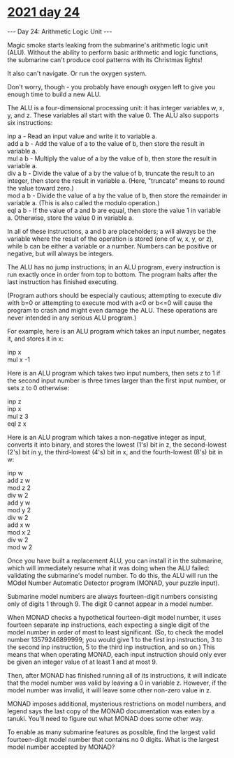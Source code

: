# [2021 day 24](https://adventofcode.com/2021/day/24)

--- Day 24: Arithmetic Logic Unit ---

Magic smoke starts leaking from the submarine's arithmetic logic unit (ALU). Without the ability to perform basic arithmetic and logic functions, the submarine can't produce cool patterns with its Christmas lights!



It also can't navigate. Or run the oxygen system.



Don't worry, though - you probably have enough oxygen left to give you enough time to build a new ALU.



The ALU is a four-dimensional processing unit: it has integer variables w, x, y, and z. These variables all start with the value 0. The ALU also supports six instructions:



inp a - Read an input value and write it to variable a.\
add a b - Add the value of a to the value of b, then store the result in variable a.\
mul a b - Multiply the value of a by the value of b, then store the result in variable a.\
div a b - Divide the value of a by the value of b, truncate the result to an integer, then store the result in variable a. (Here, "truncate" means to round the value toward zero.)\
mod a b - Divide the value of a by the value of b, then store the remainder in variable a. (This is also called the modulo operation.)\
eql a b - If the value of a and b are equal, then store the value 1 in variable a. Otherwise, store the value 0 in variable a.



In all of these instructions, a and b are placeholders; a will always be the variable where the result of the operation is stored (one of w, x, y, or z), while b can be either a variable or a number. Numbers can be positive or negative, but will always be integers.



The ALU has no jump instructions; in an ALU program, every instruction is run exactly once in order from top to bottom. The program halts after the last instruction has finished executing.



(Program authors should be especially cautious; attempting to execute div with b=0 or attempting to execute mod with a<0 or b<=0  will cause the program to crash and might even damage the ALU. These operations are never intended in any serious ALU program.)



For example, here is an ALU program which takes an input number, negates it, and stores it in x:



inp x\
mul x -1



Here is an ALU program which takes two input numbers, then sets z to 1 if the second input number is three times larger than the first input number, or sets z to 0 otherwise:



inp z\
inp x\
mul z 3\
eql z x



Here is an ALU program which takes a non-negative integer as input, converts it into binary, and stores the lowest (1's) bit in z, the second-lowest (2's) bit in y, the third-lowest (4's) bit in x, and the fourth-lowest (8's) bit in w:



inp w\
add z w\
mod z 2\
div w 2\
add y w\
mod y 2\
div w 2\
add x w\
mod x 2\
div w 2\
mod w 2



Once you have built a replacement ALU, you can install it in the submarine, which will immediately resume what it was doing when the ALU failed: validating the submarine's model number. To do this, the ALU will run the MOdel Number Automatic Detector program (MONAD, your puzzle input).



Submarine model numbers are always fourteen-digit numbers consisting only of digits 1 through 9. The digit 0 cannot appear in a model number.



When MONAD checks a hypothetical fourteen-digit model number, it uses fourteen separate inp instructions, each expecting a single digit of the model number in order of most to least significant. (So, to check the model number 13579246899999, you would give 1 to the first inp instruction, 3 to the second inp instruction, 5 to the third inp instruction, and so on.) This means that when operating MONAD, each input instruction should only ever be given an integer value of at least 1 and at most 9.



Then, after MONAD has finished running all of its instructions, it will indicate that the model number was valid by leaving a 0 in variable z. However, if the model number was invalid, it will leave some other non-zero value in z.



MONAD imposes additional, mysterious restrictions on model numbers, and legend says the last copy of the MONAD documentation was eaten by a tanuki. You'll need to figure out what MONAD does some other way.



To enable as many submarine features as possible, find the largest valid fourteen-digit model number that contains no 0 digits. What is the largest model number accepted by MONAD?



